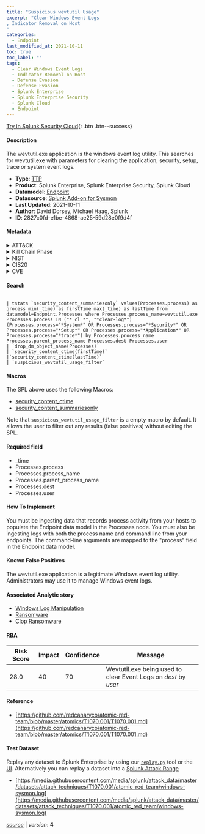 ```yaml
---
title: "Suspicious wevtutil Usage"
excerpt: "Clear Windows Event Logs
, Indicator Removal on Host
"
categories:
  - Endpoint
last_modified_at: 2021-10-11
toc: true
toc_label: ""
tags:
  - Clear Windows Event Logs
  - Indicator Removal on Host
  - Defense Evasion
  - Defense Evasion
  - Splunk Enterprise
  - Splunk Enterprise Security
  - Splunk Cloud
  - Endpoint
---
```




[Try in Splunk Security Cloud](https://www.splunk.com/en_splunk_app_enrichmentus/cyber-security.html){: .btn .btn--success}

#### Description

The wevtutil.exe application is the windows event log utility. This searches for wevtutil.exe with parameters for clearing the application, security, setup, trace or system event logs.

- **Type**: [TTP](https://github.com/splunk/security_content/wiki/Detection-Analytic-Types)
- **Product**: Splunk Enterprise, Splunk Enterprise Security, Splunk Cloud
- **Datamodel**: [Endpoint](https://docs.splunk.com/Documentation/CIM/latest/User/Endpoint)
- **Datasource**: [Splunk Add-on for Sysmon](https://splunkbase.splunk.com/app/5709)
- **Last Updated**: 2021-10-11
- **Author**: David Dorsey, Michael Haag, Splunk
- **ID**: 2827c0fd-e1be-4868-ae25-59d28e0f9d4f


#### Metadata

<details>
  <summary>ATT&CK</summary>


| ID             | Technique        |  Tactic             |
| -------------- | ---------------- |-------------------- |
| [T1070.001](https://attack.mitre.org/techniques/T1070/001/) | Clear Windows Event Logs | Defense Evasion |

| [T1070](https://attack.mitre.org/techniques/T1070/) | Indicator Removal on Host | Defense Evasion |

</details>


<details>
  <summary>Kill Chain Phase</summary>

* Actions on Objectives


</details>


<details>
  <summary>NIST</summary>

* DE.DP
* PR.IP
* PR.PT
* PR.AC
* PR.AT
* DE.AE



</details>

<details>
  <summary>CIS20</summary>

* CIS 3
* CIS 5
* CIS 6



</details>

<details>
  <summary>CVE</summary>



</details>

#### Search

```

| tstats `security_content_summariesonly` values(Processes.process) as process min(_time) as firstTime max(_time) as lastTime from datamodel=Endpoint.Processes where Processes.process_name=wevtutil.exe Processes.process IN ("* cl *", "*clear-log*") (Processes.process="*System*" OR Processes.process="*Security*" OR Processes.process="*Setup*" OR Processes.process="*Application*" OR Processes.process="*trace*") by Processes.process_name Processes.parent_process_name Processes.dest Processes.user
| `drop_dm_object_name(Processes)` 
| `security_content_ctime(firstTime)` 
|`security_content_ctime(lastTime)` 
| `suspicious_wevtutil_usage_filter`
```

#### Macros
The SPL above uses the following Macros:
* [security_content_ctime](https://github.com/splunk/security_content/blob/develop/macros/security_content_ctime.yml)
* [security_content_summariesonly](https://github.com/splunk/security_content/blob/develop/macros/security_content_summariesonly.yml)

Note that `suspicious_wevtutil_usage_filter` is a empty macro by default. It allows the user to filter out any results (false positives) without editing the SPL.

#### Required field
* _time
* Processes.process
* Processes.process_name
* Processes.parent_process_name
* Processes.dest
* Processes.user


#### How To Implement
You must be ingesting data that records process activity from your hosts to populate the Endpoint data model in the Processes node. You must also be ingesting logs with both the process name and command line from your endpoints. The command-line arguments are mapped to the "process" field in the Endpoint data model.

#### Known False Positives
The wevtutil.exe application is a legitimate Windows event log utility. Administrators may use it to manage Windows event logs.

#### Associated Analytic story
* [Windows Log Manipulation](/stories/windows_log_manipulation)
* [Ransomware](/stories/ransomware)
* [Clop Ransomware](/stories/clop_ransomware)




#### RBA

| Risk Score  | Impact      | Confidence   | Message      |
| ----------- | ----------- |--------------|--------------|
| 28.0 | 40 | 70 | Wevtutil.exe being used to clear Event Logs on $dest$ by $user$ |


#### Reference

* [https://github.com/redcanaryco/atomic-red-team/blob/master/atomics/T1070.001/T1070.001.md](https://github.com/redcanaryco/atomic-red-team/blob/master/atomics/T1070.001/T1070.001.md)



#### Test Dataset
Replay any dataset to Splunk Enterprise by using our [`replay.py`](https://github.com/splunk/attack_data#using-replaypy) tool or the [UI](https://github.com/splunk/attack_data#using-ui).
Alternatively you can replay a dataset into a [Splunk Attack Range](https://github.com/splunk/attack_range#replay-dumps-into-attack-range-splunk-server)


* [https://media.githubusercontent.com/media/splunk/attack_data/master/datasets/attack_techniques/T1070.001/atomic_red_team/windows-sysmon.log](https://media.githubusercontent.com/media/splunk/attack_data/master/datasets/attack_techniques/T1070.001/atomic_red_team/windows-sysmon.log)



[*source*](https://github.com/splunk/security_content/tree/develop/detections/endpoint/suspicious_wevtutil_usage.yml) \| *version*: **4**
